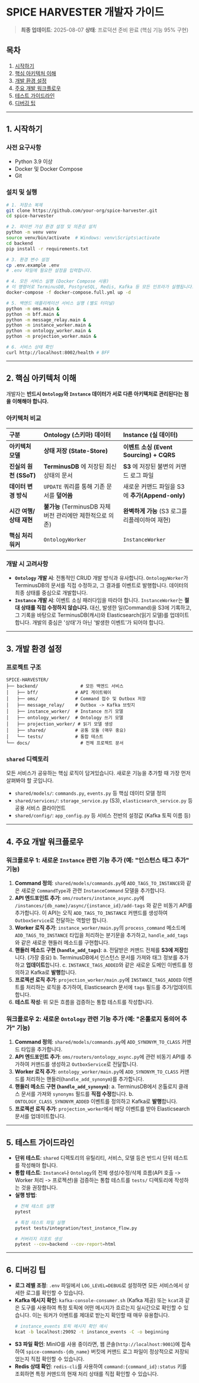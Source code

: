 # SPICE HARVESTER 개발자 가이드

> **최종 업데이트**: 2025-08-07
> **상태**: 프로덕션 준비 완료 (핵심 기능 95% 구현)

## 목차

1.  [시작하기](#1-시작하기)
2.  [핵심 아키텍처 이해](#2-핵심-아키텍처-이해)
3.  [개발 환경 설정](#3-개발-환경-설정)
4.  [주요 개발 워크플로우](#4-주요-개발-워크플로우)
5.  [테스트 가이드라인](#5-테스트-가이드라인)
6.  [디버깅 팁](#6-디버깅-팁)

---

## 1. 시작하기

### 사전 요구사항

-   Python 3.9 이상
-   Docker 및 Docker Compose
-   Git

### 설치 및 실행

```bash
# 1. 저장소 복제
git clone https://github.com/your-org/spice-harvester.git
cd spice-harvester

# 2. 파이썬 가상 환경 설정 및 의존성 설치
python -m venv venv
source venv/bin/activate  # Windows: venv\Scripts\activate
cd backend
pip install -r requirements.txt

# 3. 환경 변수 설정
cp .env.example .env
# .env 파일에 필요한 설정을 입력합니다.

# 4. 모든 서비스 실행 (Docker Compose 사용)
# 이 명령어로 TerminusDB, PostgreSQL, Redis, Kafka 등 모든 인프라가 실행됩니다.
docker-compose -f docker-compose.full.yml up -d

# 5. 백엔드 애플리케이션 서비스 실행 (별도 터미널)
python -m oms.main &
python -m bff.main &
python -m message_relay.main &
python -m instance_worker.main &
python -m ontology_worker.main &
python -m projection_worker.main &

# 6. 서비스 상태 확인
curl http://localhost:8002/health # BFF
```

---

## 2. 핵심 아키텍처 이해

개발자는 **반드시 `Ontology`와 `Instance` 데이터가 서로 다른 아키텍처로 관리된다는 점을 이해해야 합니다.**

### 아키텍처 비교

| 구분 | **Ontology (스키마) 데이터** | **Instance (실 데이터)** |
| :--- | :--- | :--- |
| **아키텍처 모델** | **상태 저장 (State-Store)** | **이벤트 소싱 (Event Sourcing) + CQRS** |
| **진실의 원천 (SSoT)** | **TerminusDB** 에 저장된 최신 상태의 문서 | **S3** 에 저장된 불변의 커맨드 로그 파일 |
| **데이터 변경 방식** | `UPDATE` 쿼리를 통해 기존 문서를 **덮어씀** | 새로운 커맨드 파일을 S3에 **추가(Append-only)** |
| **시간 여행/상태 재현** | **불가능** (TerminusDB 자체 버전 관리에만 제한적으로 의존) | **완벽하게 가능** (S3 로그를 리플레이하여 재현) |
| **핵심 처리 워커** | `OntologyWorker` | `InstanceWorker` |

### 개발 시 고려사항

-   **`Ontology` 개발 시**: 전통적인 CRUD 개발 방식과 유사합니다. `OntologyWorker`가 TerminusDB의 문서를 직접 수정하고, 그 결과를 이벤트로 발행합니다. 데이터의 최종 상태를 중심으로 개발합니다.
-   **`Instance` 개발 시**: 이벤트 소싱 패러다임을 따라야 합니다. `InstanceWorker`는 **절대 상태를 직접 수정하지 않습니다.** 대신, 발생한 일(Command)을 S3에 기록하고, 그 기록을 바탕으로 TerminusDB(캐시)와 Elasticsearch(읽기 모델)를 업데이트합니다. 개발의 중심은 '상태'가 아닌 '발생한 이벤트'가 되어야 합니다.

---

## 3. 개발 환경 설정

### 프로젝트 구조

```
SPICE-HARVESTER/
├── backend/                # 모든 백엔드 서비스
│   ├── bff/              # API 게이트웨이
│   ├── oms/              # Command 접수 및 Outbox 저장
│   ├── message_relay/    # Outbox -> Kafka 브릿지
│   ├── instance_worker/  # Instance 쓰기 모델
│   ├── ontology_worker/  # Ontology 쓰기 모델
│   ├── projection_worker/ # 읽기 모델 생성
│   ├── shared/           # 공통 모듈 (매우 중요)
│   └── tests/            # 통합 테스트
└── docs/                   # 전체 프로젝트 문서
```

### `shared` 디렉토리

모든 서비스가 공유하는 핵심 로직이 담겨있습니다. 새로운 기능을 추가할 때 가장 먼저 살펴봐야 할 곳입니다.

-   `shared/models/`: `commands.py`, `events.py` 등 핵심 데이터 모델 정의
-   `shared/services/`: `storage_service.py` (S3), `elasticsearch_service.py` 등 공용 서비스 클라이언트
-   `shared/config/`: `app_config.py` 등 서비스 전반의 설정값 (Kafka 토픽 이름 등)

---

## 4. 주요 개발 워크플로우

### 워크플로우 1: 새로운 `Instance` 관련 기능 추가 (예: "인스턴스 태그 추가" 기능)

1.  **Command 정의**: `shared/models/commands.py`에 `ADD_TAGS_TO_INSTANCE`와 같은 새로운 `CommandType`과 관련 `InstanceCommand` 모델을 추가합니다.
2.  **API 엔드포인트 추가**: `oms/routers/instance_async.py`에 `/instances/{db_name}/async/{instance_id}/add-tags` 와 같은 비동기 API를 추가합니다. 이 API는 오직 `ADD_TAGS_TO_INSTANCE` 커맨드를 생성하여 `OutboxService`로 전달하는 역할만 합니다.
3.  **Worker 로직 추가**: `instance_worker/main.py`의 `process_command` 메소드에 `ADD_TAGS_TO_INSTANCE` 타입을 처리하는 분기문을 추가하고, `handle_add_tags`와 같은 새로운 핸들러 메소드를 구현합니다.
4.  **핸들러 메소드 구현 (`handle_add_tags`)**:
    a.  전달받은 커맨드 전체를 **S3에 저장**합니다. (가장 중요)
    b.  TerminusDB에서 인스턴스 문서를 가져와 태그 정보를 추가하고 **업데이트**합니다.
    c.  `INSTANCE_TAGS_ADDED`와 같은 새로운 도메인 이벤트를 정의하고 Kafka로 **발행**합니다.
5.  **프로젝션 로직 추가**: `projection_worker/main.py`에 `INSTANCE_TAGS_ADDED` 이벤트를 처리하는 로직을 추가하여, Elasticsearch 문서에 `tags` 필드를 추가/업데이트합니다.
6.  **테스트 작성**: 위 모든 흐름을 검증하는 통합 테스트를 작성합니다.

### 워크플로우 2: 새로운 `Ontology` 관련 기능 추가 (예: "온톨로지 동의어 추가" 기능)

1.  **Command 정의**: `shared/models/commands.py`에 `ADD_SYNONYM_TO_CLASS` 커맨드 타입을 추가합니다.
2.  **API 엔드포인트 추가**: `oms/routers/ontology_async.py`에 관련 비동기 API를 추가하여 커맨드를 생성하고 `OutboxService`로 전달합니다.
3.  **Worker 로직 추가**: `ontology_worker/main.py`에 `ADD_SYNONYM_TO_CLASS` 커맨드를 처리하는 핸들러(`handle_add_synonym`)를 추가합니다.
4.  **핸들러 메소드 구현 (`handle_add_synonym`)**:
    a.  TerminusDB에서 온톨로지 클래스 문서를 가져와 `synonyms` 필드를 **직접 수정**합니다.
    b.  `ONTOLOGY_CLASS_SYNONYM_ADDED` 이벤트를 정의하고 Kafka로 **발행**합니다.
5.  **프로젝션 로직 추가**: `projection_worker`에서 해당 이벤트를 받아 Elasticsearch 문서를 업데이트합니다.

---

## 5. 테스트 가이드라인

-   **단위 테스트**: `shared` 디렉토리의 유틸리티, 서비스, 모델 등은 반드시 단위 테스트를 작성해야 합니다.
-   **통합 테스트**: `Instance`나 `Ontology`의 전체 생성/수정/삭제 흐름(API 호출 -> Worker 처리 -> 프로젝션)을 검증하는 통합 테스트를 `tests/` 디렉토리에 작성하는 것을 권장합니다.
-   **실행 방법**:
    ```bash
    # 전체 테스트 실행
    pytest

    # 특정 테스트 파일 실행
    pytest tests/integration/test_instance_flow.py

    # 커버리지 리포트 생성
    pytest --cov=backend --cov-report=html
    ```

---

## 6. 디버깅 팁

-   **로그 레벨 조정**: `.env` 파일에서 `LOG_LEVEL=DEBUG`로 설정하면 모든 서비스에서 상세한 로그를 확인할 수 있습니다.
-   **Kafka 메시지 확인**: `kafka-console-consumer.sh` (Kafka 제공) 또는 `kcat`과 같은 도구를 사용하여 특정 토픽에 어떤 메시지가 흐르는지 실시간으로 확인할 수 있습니다. 이는 워커가 이벤트를 제대로 받는지 확인할 때 매우 유용합니다.
    ```bash
    # instance_events 토픽 메시지 확인 예시
    kcat -b localhost:29092 -t instance_events -C -o beginning
    ```
-   **S3 파일 확인**: MinIO를 사용 중이라면, 웹 콘솔(`http://localhost:9001`)에 접속하여 `spice-commands-{db_name}` 버킷에 커맨드 로그 파일이 정상적으로 저장되었는지 직접 확인할 수 있습니다.
-   **Redis 상태 확인**: `redis-cli`를 사용하여 `command:{command_id}:status` 키를 조회하면 특정 커맨드의 현재 처리 상태를 직접 확인할 수 있습니다.
